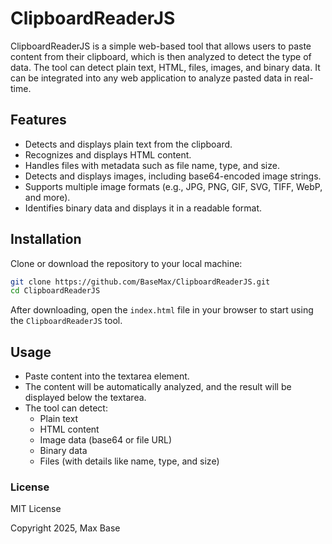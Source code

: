 # ClipboardReaderJS

ClipboardReaderJS is a simple web-based tool that allows users to paste content from their clipboard, which is then analyzed to detect the type of data. The tool can detect plain text, HTML, files, images, and binary data. It can be integrated into any web application to analyze pasted data in real-time.

## Features

- Detects and displays plain text from the clipboard.
- Recognizes and displays HTML content.
- Handles files with metadata such as file name, type, and size.
- Detects and displays images, including base64-encoded image strings.
- Supports multiple image formats (e.g., JPG, PNG, GIF, SVG, TIFF, WebP, and more).
- Identifies binary data and displays it in a readable format.

## Installation

Clone or download the repository to your local machine:

```bash
git clone https://github.com/BaseMax/ClipboardReaderJS.git
cd ClipboardReaderJS
```

After downloading, open the `index.html` file in your browser to start using the `ClipboardReaderJS` tool.

## Usage

- Paste content into the textarea element.
- The content will be automatically analyzed, and the result will be displayed below the textarea.
- The tool can detect:
  - Plain text
  - HTML content
  - Image data (base64 or file URL)
  - Binary data
  - Files (with details like name, type, and size)

### License

MIT License

Copyright 2025, Max Base
